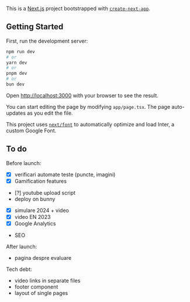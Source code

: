 This is a [Next.js](https://nextjs.org/) project bootstrapped with [`create-next-app`](https://github.com/vercel/next.js/tree/canary/packages/create-next-app).

## Getting Started

First, run the development server:

```bash
npm run dev
# or
yarn dev
# or
pnpm dev
# or
bun dev
```

Open [http://localhost:3000](http://localhost:3000) with your browser to see the result.

You can start editing the page by modifying `app/page.tsx`. The page auto-updates as you edit the file.

This project uses [`next/font`](https://nextjs.org/docs/basic-features/font-optimization) to automatically optimize and load Inter, a custom Google Font.

## To do

Before launch:

- [x] verificari automate teste (puncte, imagini)
- [x] Gamification features
- [?] youtube upload script
- deploy on bunny
- [x] simulare 2024 + video
- [x] video EN 2023
- [x] Google Analytics
- SEO

After launch:

- pagina despre evaluare

Tech debt:

- video links in separate files
- footer component
- layout of single pages
